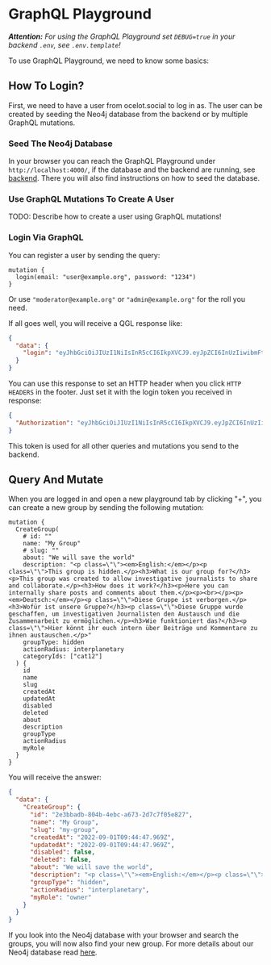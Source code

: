 # GraphQL Playground

***Attention:** For using the GraphQL Playground set `DEBUG=true` in your backend `.env`, see `.env.template`!*

To use GraphQL Playground, we need to know some basics:

## How To Login?

First, we need to have a user from ocelot.social to log in as.
The user can be created by seeding the Neo4j database from the backend or by multiple GraphQL mutations.

### Seed The Neo4j Database

In your browser you can reach the GraphQL Playground under `http://localhost:4000/`, if the database and the backend are running, see [backend](../../README.md).
There you will also find instructions on how to seed the database.

### Use GraphQL Mutations To Create A User

TODO: Describe how to create a user using GraphQL mutations!

### Login Via GraphQL

You can register a user by sending the query:

```gql
mutation {
  login(email: "user@example.org", password: "1234")
}
```

Or use `"moderator@example.org"` or `"admin@example.org"` for the roll you need.

If all goes well, you will receive a QGL response like:

```json
{
  "data": {
    "login": "eyJhbGciOiJIUzI1NiIsInR5cCI6IkpXVCJ9.eyJpZCI6InUzIiwibmFtZSI6Ikplbm55IFJvc3RvY2siLCJzbHVnIjoiamVubnktcm9zdG9jayIsImlhdCI6MTY2MjAyMzMwNSwiZXhwIjoxNzI1MTM4NTA1LCJhdWQiOiJodHRwOi8vbG9jYWxob3N0OjMwMDAiLCJpc3MiOiJodHRwOi8vbG9jYWxob3N0OjQwMDAiLCJzdWIiOiJ1MyJ9.atBS-SOeS784HPeFl_5s8sRWehEAU1BkgcOZFD8d4bU"
  }
}
```

You can use this response to set an HTTP header when you click `HTTP HEADERS` in the footer.
Just set it with the login token you received in response:

```json
{
  "Authorization": "eyJhbGciOiJIUzI1NiIsInR5cCI6IkpXVCJ9.eyJpZCI6InUzIiwibmFtZSI6Ikplbm55IFJvc3RvY2siLCJzbHVnIjoiamVubnktcm9zdG9jayIsImlhdCI6MTY2MjAyMzMwNSwiZXhwIjoxNzI1MTM4NTA1LCJhdWQiOiJodHRwOi8vbG9jYWxob3N0OjMwMDAiLCJpc3MiOiJodHRwOi8vbG9jYWxob3N0OjQwMDAiLCJzdWIiOiJ1MyJ9.atBS-SOeS784HPeFl_5s8sRWehEAU1BkgcOZFD8d4bU"
}
```

This token is used for all other queries and mutations you send to the backend.

## Query And Mutate

When you are logged in and open a new playground tab by clicking "+", you can create a new group by sending the following mutation:

```gql
mutation {
  CreateGroup(
    # id: ""
    name: "My Group"
    # slug: ""
    about: "We will save the world"
    description: "<p class=\"\"><em>English:</em></p><p class=\"\">This group is hidden.</p><h3>What is our group for?</h3><p>This group was created to allow investigative journalists to share and collaborate.</p><h3>How does it work?</h3><p>Here you can internally share posts and comments about them.</p><p><br></p><p><em>Deutsch:</em></p><p class=\"\">Diese Gruppe ist verborgen.</p><h3>Wofür ist unsere Gruppe?</h3><p class=\"\">Diese Gruppe wurde geschaffen, um investigativen Journalisten den Austausch und die Zusammenarbeit zu ermöglichen.</p><h3>Wie funktioniert das?</h3><p class=\"\">Hier könnt ihr euch intern über Beiträge und Kommentare zu ihnen austauschen.</p>"
    groupType: hidden
    actionRadius: interplanetary
    categoryIds: ["cat12"]
  ) {
    id
    name
    slug
    createdAt
    updatedAt
    disabled
    deleted
    about
    description
    groupType
    actionRadius
    myRole
  }
}
```

You will receive the answer:

```json
{
  "data": {
    "CreateGroup": {
      "id": "2e3bbadb-804b-4ebc-a673-2d7c7f05e827",
      "name": "My Group",
      "slug": "my-group",
      "createdAt": "2022-09-01T09:44:47.969Z",
      "updatedAt": "2022-09-01T09:44:47.969Z",
      "disabled": false,
      "deleted": false,
      "about": "We will save the world",
      "description": "<p class=\"\"><em>English:</em></p><p class=\"\">This group is hidden.</p><h3>What is our group for?</h3><p>This group was created to allow investigative journalists to share and collaborate.</p><h3>How does it work?</h3><p>Here you can internally share posts and comments about them.</p><p><br></p><p><em>Deutsch:</em></p><p class=\"\">Diese Gruppe ist verborgen.</p><h3>Wofür ist unsere Gruppe?</h3><p class=\"\">Diese Gruppe wurde geschaffen, um investigativen Journalisten den Austausch und die Zusammenarbeit zu ermöglichen.</p><h3>Wie funktioniert das?</h3><p class=\"\">Hier könnt ihr euch intern über Beiträge und Kommentare zu ihnen austauschen.</p>",
      "groupType": "hidden",
      "actionRadius": "interplanetary",
      "myRole": "owner"
    }
  }
}
```

If you look into the Neo4j database with your browser and search the groups, you will now also find your new group.
For more details about our Neo4j database read [here](../../../neo4j/README.md).
